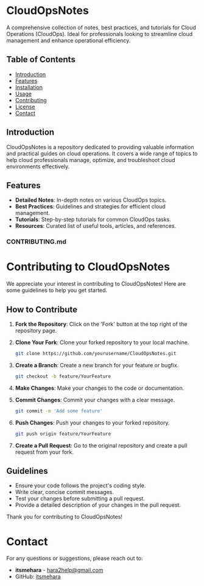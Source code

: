# CloudOpsNotes

A comprehensive collection of notes, best practices, and tutorials for Cloud Operations (CloudOps). Ideal for professionals looking to streamline cloud management and enhance operational efficiency.

## Table of Contents
- [Introduction](#introduction)
- [Features](#features)
- [Installation](#installation)
- [Usage](#usage)
- [Contributing](#contributing)
- [License](#license)
- [Contact](#contact)

## Introduction
CloudOpsNotes is a repository dedicated to providing valuable information and practical guides on cloud operations. It covers a wide range of topics to help cloud professionals manage, optimize, and troubleshoot cloud environments effectively.

## Features
- **Detailed Notes**: In-depth notes on various CloudOps topics.
- **Best Practices**: Guidelines and strategies for efficient cloud management.
- **Tutorials**: Step-by-step tutorials for common CloudOps tasks.
- **Resources**: Curated list of useful tools, articles, and references.


### CONTRIBUTING.md

# Contributing to CloudOpsNotes

We appreciate your interest in contributing to CloudOpsNotes! Here are some guidelines to help you get started.

## How to Contribute
1. **Fork the Repository**: Click on the 'Fork' button at the top right of the repository page.
2. **Clone Your Fork**: Clone your forked repository to your local machine.

    ```sh
    git clone https://github.com/yourusername/CloudOpsNotes.git
    ```
3. **Create a Branch**: Create a new branch for your feature or bugfix.
    ```sh
    git checkout -b feature/YourFeature
    ```
4. **Make Changes**: Make your changes to the code or documentation.
5. **Commit Changes**: Commit your changes with a clear message.
    ```sh
    git commit -m 'Add some feature'
    ```
6. **Push Changes**: Push your changes to your forked repository.
    ```sh
    git push origin feature/YourFeature
    ```
7. **Create a Pull Request**: Go to the original repository and create a pull request from your fork.

## Guidelines
- Ensure your code follows the project's coding style.
- Write clear, concise commit messages.
- Test your changes before submitting a pull request.
- Provide a detailed description of your changes in the pull request.

Thank you for contributing to CloudOpsNotes!


# Contact

For any questions or suggestions, please reach out to:
- **itsmehara** - [hara2help@gmail.com](mailto:hara2help@gmail.com)
- GitHub: [itsmehara](https://github.com/itsmehara)
